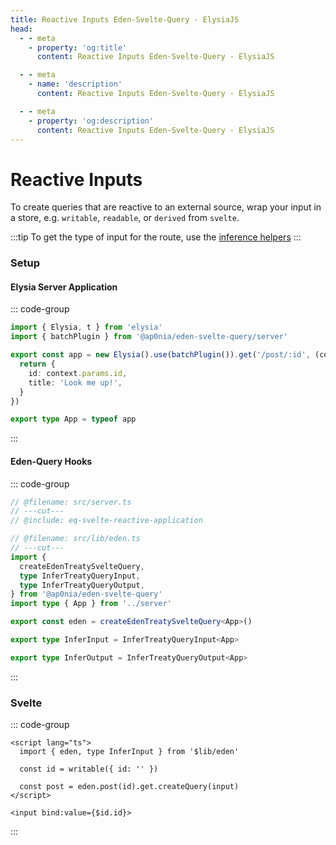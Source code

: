 ```yaml
---
title: Reactive Inputs Eden-Svelte-Query - ElysiaJS
head:
  - - meta
    - property: 'og:title'
      content: Reactive Inputs Eden-Svelte-Query - ElysiaJS

  - - meta
    - name: 'description'
      content: Reactive Inputs Eden-Svelte-Query - ElysiaJS

  - - meta
    - property: 'og:description'
      content: Reactive Inputs Eden-Svelte-Query - ElysiaJS
---
```


# Reactive Inputs

To create queries that are reactive to an external source, wrap your input in a store, e.g.
`writable`, `readable`, or `derived` from `svelte`.

:::tip
To get the type of input for the route, use the [inference helpers](./inferring-types)
:::

### Setup

#### Elysia Server Application

::: code-group

```typescript twoslash include eq-svelte-reactive-application [src/server.ts]
import { Elysia, t } from 'elysia'
import { batchPlugin } from '@ap0nia/eden-svelte-query/server'

export const app = new Elysia().use(batchPlugin()).get('/post/:id', (context) => {
  return {
    id: context.params.id,
    title: 'Look me up!',
  }
})

export type App = typeof app
```

:::

#### Eden-Query Hooks

::: code-group

```typescript twoslash [src/lib/eden.ts]
// @filename: src/server.ts
// ---cut---
// @include: eq-svelte-reactive-application

// @filename: src/lib/eden.ts
// ---cut---
import {
  createEdenTreatySvelteQuery,
  type InferTreatyQueryInput,
  type InferTreatyQueryOutput,
} from '@ap0nia/eden-svelte-query'
import type { App } from '../server'

export const eden = createEdenTreatySvelteQuery<App>()

export type InferInput = InferTreatyQueryInput<App>

export type InferOutput = InferTreatyQueryOutput<App>
```

:::

### Svelte

::: code-group

```svelte [src/routes/+page.svelte]
<script lang="ts">
  import { eden, type InferInput } from '$lib/eden'

  const id = writable({ id: '' })

  const post = eden.post(id).get.createQuery(input)
</script>

<input bind:value={$id.id}>
```

:::
